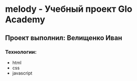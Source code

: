 # melody - Учебный проект Glo Academy
## Проект выполнил: Велищенко Иван
### Технологии:
- html
- css
- javascript
